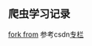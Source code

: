 ## 爬虫学习记录

[fork from](https://github.com/Jack-Cherish/python-spider)
参考csdn[专栏](https://blog.csdn.net/c406495762/column/info/15321)
